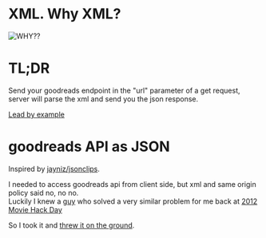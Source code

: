 XML. Why XML?
=============
![WHY??](https://dl.dropbox.com/u/1953503/gifs/JXLzX.gif)

TL;DR
=====
Send your goodreads endpoint in the "url" parameter of a get request, server will parse the xml and send you the json response.  

[Lead by example](http://goodreadsconverter.herokuapp.com/?url=http://www.goodreads.com/review/list/12507039.xml?key=TcRDtxyxVNePvcdew3FA&v=2)  

goodreads API as JSON
==========================

Inspired by [jayniz/jsonclips](https://github.com/jayniz/jsonclips).  

I needed to access goodreads api from client side, but xml and same origin policy said no, no no.  
Luckily I knew a [guy](https://github.com/jayniz)  who solved a very similar problem for me back at [2012 Movie Hack Day](http://moviehackday.com)  

So I took it and [threw it on the ground](http://www.youtube.com/watch?v=gAYL5H46QnQ).  